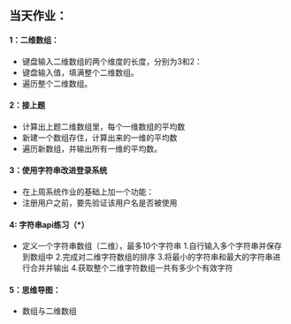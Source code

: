 ## 当天作业：

#### 1：二维数组：

- 键盘输入二维数组的两个维度的长度，分别为3和2：
- 键盘输入值，填满整个二维数组。
- 遍历整个二维数组。



#### 2：接上题

- 计算出上题二维数组里，每个一维数组的平均数
- 新建一个数组存住，计算出来的一维的平均数
- 遍历新数组，并输出所有一维的平均数。



#### 3：使用字符串改进登录系统

- 在上周系统作业的基础上加一个功能：
- 注册用户之前，要先验证该用户名是否被使用



#### 4: 字符串api练习（*）

- 定义一个字符串数组（二维），最多10个字符串
  1.自行输入多个字符串并保存到数组中
  2.完成对二维字符数组的排序
  3.将最小的字符串和最大的字符串进行合并并输出
  4.获取整个二维字符数组一共有多少个有效字符



#### 5：思维导图：

- 数组与二维数组